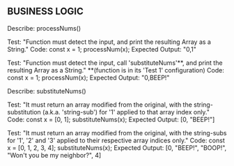 <!--
Describe: -Insert function name [followed by '()'] here -

Test: -Insert test-descriptor(?) here-
Code: 
-Insert test-code here-
Expected Output:  -Insert expected output [that signifies a successful, passed test] here- 
--> 


## BUSINESS LOGIC 
Describe:  processNums() 

Test: "Function must detect the input, and print the resulting Array as a String."
Code: 
const x = 1; 
processNum(x); 
Expected Output:  "0,1" 

Test: "Function must detect the input, call 'substituteNums'**, and print the resulting Array as a String."   **(function is in its 'Test 1' configuration)
Code: 
const x = 1; 
processNum(x); 
Expected Output:  "0,BEEP!" 


Describe:  substituteNums() 

Test:  "It must return an array modified from the original, with the string-substitution (a.k.a. 'string-sub') for '1' applied to that array index only." 
Code: 
const x = [0, 1]; 
substituteNums(x); 
Expected Output:  [0, "BEEP!"]  

Test:  "It must return an array modified from the original, with the string-subs for '1', '2' and '3' applied to their respective array indices only." 
Code: 
const x = [0, 1, 2, 3, 4]; 
substituteNums(x); 
Expected Output:  [0, "BEEP!", "BOOP!", "Won't you be my neighbor?", 4] 